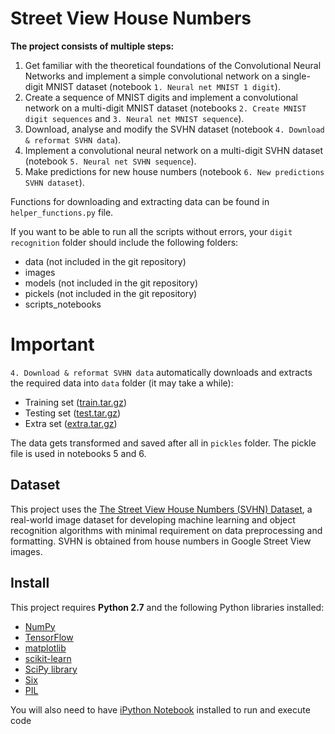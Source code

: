 # Street View House Numbers

**The project consists of multiple steps:**

1. Get familiar with the theoretical foundations of the Convolutional Neural Networks and implement a simple convolutional network on a single-digit MNIST dataset (notebook `1. Neural net MNIST 1 digit`).
2. Create a sequence of MNIST digits and implement a convolutional network on a multi-digit MNIST dataset (notebooks `2. Create MNIST digit sequences` and `3. Neural net MNIST sequence`).
3. Download, analyse and modify the SVHN dataset (notebook `4. Download & reformat SVHN data`).
4. Implement a convolutional neural network on a multi-digit SVHN dataset (notebook `5. Neural net SVHN sequence`).
5. Make predictions for new house numbers (notebook `6. New predictions SVHN dataset`).

Functions for downloading and extracting data can be found in `helper_functions.py` file.

If you want to be able to run all the scripts without errors, your `digit recognition` folder should include the following folders:
- data (not included in the git repository)
- images
- models (not included in the git repository)
- pickels (not included in the git repository)
- scripts_notebooks

# Important

`4. Download & reformat SVHN data` automatically downloads and extracts the required data into `data` folder (it may take a while):
- Training set ([train.tar.gz](http://ufldl.stanford.edu/housenumbers/train.tar.gz))
- Testing set ([test.tar.gz](http://ufldl.stanford.edu/housenumbers/test.tar.gz))
- Extra set ([extra.tar.gz](http://ufldl.stanford.edu/housenumbers/extra.tar.gz))

The data gets transformed and saved after all in `pickles` folder. The pickle file is used in notebooks 5 and 6.

## Dataset

This project uses the [The Street View House Numbers (SVHN) Dataset](http://ufldl.stanford.edu/housenumbers/), a real-world image dataset for developing machine learning and object recognition algorithms with minimal requirement on data preprocessing and formatting. SVHN is obtained from house numbers in Google Street View images. 

## Install

This project requires **Python 2.7** and the following Python libraries installed:

- [NumPy](http://www.numpy.org/)
- [TensorFlow](http://www.tensorflow.org/)
- [matplotlib](http://matplotlib.org/)
- [scikit-learn](http://scikit-learn.org/stable/)
- [SciPy library](http://www.scipy.org/scipylib/index.html)
- [Six](http://pypi.python.org/pypi/six/)
- [PIL](https://pypi.python.org/pypi/PIL)

You will also need to have [iPython Notebook](http://ipython.org/notebook.html) installed to run and execute code